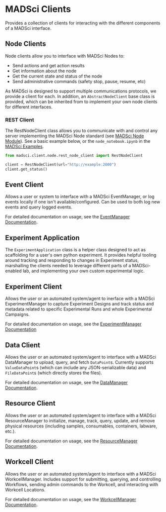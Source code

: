 # MADSci Clients

Provides a collection of clients for interacting with the different components of a MADSci interface.

## Node Clients

Node clients allow you to interface with MADSci Nodes to:

- Send actions and get action results
- Get information about the node
- Get the current state and status of the node
- Send administrative commands (safety stop, pause, resume, etc)

As MADSci is designed to support multiple communications protocols, we provide a client for each. In addition, an `AbstractNodeClient` base class is provided, which can be inherited from to implement your own node clients for different interfaces.

### REST Client

The RestNodeClient class allows you to communicate with and control any server implementing the MADSci Node standard (see [MADSci Node Module](../madsci_node_module/README.md)). See a basic example below, or the `node_notebook.ipynb` in the [MADSci Examples](https://github.com/ad-sdl/MADSci_Examples).

```python
from madsci.client.node.rest_node_client import RestNodeClient

client = RestNodeClient(url="http://example:2000")
client.get_status()
```

## Event Client

Allows a user or system to interface with a MADSci EventManager, or log events locally if one isn't available/configured. Can be used to both log new events and query logged events.

For detailed documentation on usage, see the [EventManager Documentation](../madsci_event_manager/README.md).

## Experiment Application

The `ExperimentApplication` class is a helper class designed to act as scaffolding for a user's own python experiment. It provides helpful tooling around tracking and responding to changes in Experiment status, marshalling the clients needed to leverage different parts of a MADSci-enabled lab, and implementing your own custom experimental logic.

## Experiment Client

Allows the user or an automated system/agent to inerface with a MADSci ExperimentManager to capture Experiment Designs and track status and metadata related to specific Experimental Runs and whole Experimental Campaigns.

For detailed documentation on usage, see the [ExperimentManager Documentation](../madsci_experiment_manager/README.md)

## Data Client

Allows the user or an automated system/agent to interface with a MADSci DataManager to upload, query, and fetch `DataPoint`s. Currently supports `ValueDataPoint`s (which can include any JSON-serializable data) and `FileDataPoint`s (which directly stores the files).

For detailed documentation on usage, see the [DataManager Documentation](../madsci_data_manager/README.md).

## Resource Client

Allows the user or an automated system/agent to interface with a MADSci ResourceManager to initialize, manage, track, query, update, and remove physical resources (including samples, consumables, containers, labware, etc.).

For detailed documentation on usage, see the [ResourceManager Documentation](../madsci_resource_manager/README.md).

## Workcell Client

Allows the user or an automated system/agent to interface with a MADSci WorkcellManager. Includes support for submitting, querying, and controlling Workflows, sending admin commands to the Workcell, and interacting with Workcell Locations.

For detailed documentation on usage, see the [WorkcellManager Documentation](../madsci_workcell_manager/README.md).
